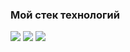 ### Мой стек технологий

<img src="https://img.shields.io/badge/HTML-lightblue?style=for-the-badge&logo=HTML5&logoColor=red"/> <img src="https://img.shields.io/badge/CSS3-lightblue?style=for-the-badge&logo=CSS3&logoColor=563d7c"/> <img src="https://img.shields.io/badge/JavaScript-lightblue?style=for-the-badge&logo=JavaScript&logoColor=F7DF1E"/>
